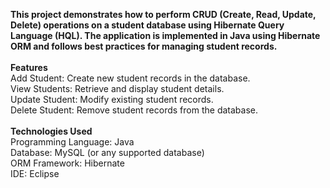 <b>This project demonstrates how to perform CRUD (Create, Read, Update, Delete) operations on a student database using Hibernate Query Language (HQL). The application is implemented in Java using Hibernate ORM and follows best practices for managing student records.</b>
<br><br>
<b>Features</b> <br>
Add Student: Create new student records in the database. <br>
View Students: Retrieve and display student details. <br>
Update Student: Modify existing student records. <br>
Delete Student: Remove student records from the database.
<br><br>
<b>Technologies Used</b> <br>
Programming Language: Java <br>
Database: MySQL (or any supported database) <br>
ORM Framework: Hibernate <br>
IDE: Eclipse  <br>
